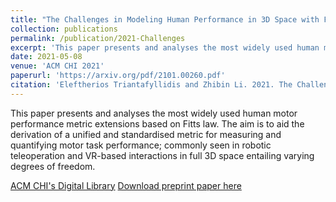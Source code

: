 ```yaml
---
title: "The Challenges in Modeling Human Performance in 3D Space with Fitts Law"
collection: publications
permalink: /publication/2021-Challenges
excerpt: 'This paper presents and analyses the most widely used human motor performance metric extensions based on Fitts law. The aim is to aid the derivation of a unified and standardised metric for measuring and quantifying motor task performance; commonly seen in robotic teleoperation and VR-based interactions in full 3D space entailing varying degrees of freedom.'
date: 2021-05-08
venue: 'ACM CHI 2021'
paperurl: 'https://arxiv.org/pdf/2101.00260.pdf'
citation: 'Eleftherios Triantafyllidis and Zhibin Li. 2021. The Challenges in Modeling Human Performance in 3D Space with Fitts Law. In Extended Abstracts of the 2021 CHI Conference on Human Factors in Computing Systems (CHI EA 2021). Association for Computing Machinery, New York, NY, USA, Article 56, 1–9. https://doi.org/10.1145/3411763.3443442'
---
```


This paper presents and analyses the most widely used human motor performance metric extensions based on Fitts law. The aim is to aid the derivation of a unified and standardised metric for measuring and quantifying motor task performance; commonly seen in robotic teleoperation and VR-based interactions in full 3D space entailing varying degrees of freedom.

[ACM CHI's Digital Library](https://dl.acm.org/doi/abs/10.1145/3411763.3443442)
[Download preprint paper here](https://arxiv.org/pdf/2101.00260.pdf)
